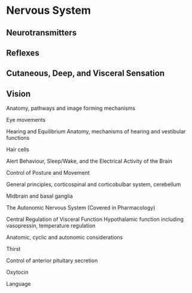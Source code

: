 # Nervous System

## Neurotransmitters

## Reflexes 

## Cutaneous, Deep, and Visceral Sensation

## Vision 

Anatomy, pathways and image forming mechanisms

Eye movements

Hearing and Equilibrium Anatomy, mechanisms of hearing and vestibular functions

Hair cells

Alert Behaviour, Sleep/Wake, and the Electrical Activity of the Brain

Control of Posture and Movement 

General principles, corticospinal and corticobulbar system, cerebellum 

Midbrain and basal ganglia 

The Autonomic Nervous System \(Covered in Pharmacology\)

Central Regulation of Visceral Function Hypothalamic function including vasopressin, temperature regulation 

Anatomic, cyclic and autonomic considerations 

Thirst 

Control of anterior pituitary secretion 

Oxytocin

Language

